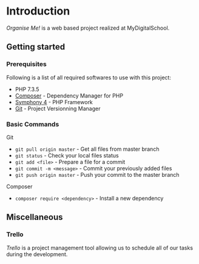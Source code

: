 # Introduction
*Organise Me!* is a web based project realized at MyDigitalSchool.

## Getting started

### Prerequisites
Following is a list of all required softwares to use with this project:
* PHP 7.3.5
* [Composer](https://getcomposer.org/) - Dependency Manager for PHP
* [Symphony 4](https://symfony.com/) - PHP Framework
* [Git](https://symfony.com/) - Project Versionning Manager

### Basic Commands
Git
* ```git pull origin master``` - Get all files from master branch
* ```git status``` - Check your local files status
* ```git add <file>``` - Prepare a file for a commit
* ```git commit -m <message>``` - Commit your previously added files
* ```git push origin master``` - Push your commit to the master branch

Composer
* ```composer require <dependency>``` - Install a new dependency

## Miscellaneous

### Trello
*Trello* is a project management tool allowing us to schedule all of our tasks during the development.
```
http://trello.com/b/noJXXiYo/mdproject-dev
```
